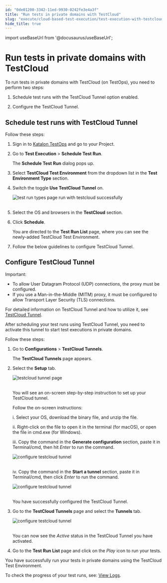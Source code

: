 ```yaml
---
id: "0de01200-3342-11ed-9930-0242fe3e4a3f"
title: "Run tests in private domains with TestCloud"
slug: "execute/cloud-based-test-execution/test-execution-with-testcloud/run-tests-in-private-domains-with-testcloud"
hide_title: true
---
```

import useBaseUrl from '@docusaurus/useBaseUrl';


# <a id="concept-1916" class="anchor_top_offset"/><a id="ariaid-title1" class="anchor_top_offset"/>Run tests in private domains with TestCloud

<div xmlns="http://www.w3.org/1999/xhtml" className="p">To run tests in private domains with TestCloud (on TestOps), you need to perform two steps:<ol className="ol"><li className="li"><p className="p">Schedule test runs with the <span className="ph uicontrol">TestCloud Tunnel</span> option enabled.</p></li><li className="li"><p className="p">Configure the TestCloud Tunnel.</p></li></ol></div>

## <a id="id_3" class="anchor_top_offset"/>Schedule test runs with TestCloud Tunnel

<p xmlns="http://www.w3.org/1999/xhtml" className="p">Follow these steps:</p> 
<ol xmlns="http://www.w3.org/1999/xhtml" className="ol"><li className="li">     <p className="p">Sign in to <a className="xref j-external-link" href="https://testops.katalon.io/login" target="_blank">Katalon         TestOps</a> and go to your Project.</p>   </li><li className="li">     <p className="p">Go to <strong className="ph b">Test Execution</strong> &gt; <strong className="ph b">Schedule Test         Run</strong>.</p>     <p className="p">The <strong className="ph b">Schedule Test Run</strong> dialog pops up.</p>   </li><li className="li">     <p className="p">Select <strong className="ph b">TestCloud Test Environment</strong> from the       dropdown list in the <strong className="ph b">Test Environment Type</strong>       section.</p>   </li><li className="li">     <p className="p">Switch the toggle <strong className="ph b">Use TestCloud Tunnel</strong> on.</p>     <p className="p">       <img className="image" src={useBaseUrl("https://github.com/katalon-studio/docs-images/raw/master/katalon-testcloud/testops-integration/private-domains/beta-switch-testcloud-tunnel-on.png")} width={700} alt="test run types page run with testcloud successfully" /><br /><br />     </p>   </li><li className="li">     <p className="p">Select the OS and browsers in the <strong className="ph b">TestCloud</strong>       section.</p>   </li><li className="li">     <p className="p">Click <strong className="ph b">Schedule</strong>.</p>     <p className="p">You are directed to the <strong className="ph b">Test Run List</strong> page,       where you can see the newly-added TestCloud Test Environment.</p>   </li><li className="li">     <p className="p">Follow the below guidelines to configure TestCloud Tunnel.</p>   </li></ol> 

## <a id="id_4" class="anchor_top_offset"/>Configure TestCloud Tunnel

<div xmlns="http://www.w3.org/1999/xhtml" className="note important note_important"><span className="note__title">Important:</span> 
  <ul className="ul"><li className="li">To allow User Datagram Protocol (UDP) connections, the proxy
      must be configured.</li><li className="li">If you use a Man-in-the-Middle (MITM) proxy, it must be
      configured to allow Transport Layer Security (TLS)
      connections.</li></ul>
  <p className="p">For detailed information on TestCloud Tunnel and how to utilize
    it, see <a className="xref" href="/execute/cloud-based-test-execution/test-execution-with-testcloud/testcloud-tunnel">TestCloud
      Tunnel</a>.</p>
</div>
<p xmlns="http://www.w3.org/1999/xhtml" className="p">After scheduling your test runs using TestCloud Tunnel, you need   to activate this tunnel to start test executions in private   domains.</p> 
<p xmlns="http://www.w3.org/1999/xhtml" className="p">Follow these steps:</p> 
<ol xmlns="http://www.w3.org/1999/xhtml" className="ol"><li className="li">     <p className="p">Go to <strong className="ph b">Configurations</strong> &gt; <strong className="ph b">TestCloud         Tunnels</strong>.</p>     <p className="p">The <strong className="ph b">TestCloud Tunnels</strong> page appears.</p>   </li><li className="li">     <p className="p">Select the <strong className="ph b">Setup</strong> tab.</p>     <p className="p">       <img className="image" src={useBaseUrl("https://github.com/katalon-studio/docs-images/raw/master/katalon-testcloud/testops-integration/private-domains/beta-activate-tescloud-tunnel-in-kt-configuration.png")} width={700} alt="testcloud tunnel page" /><br /><br />     </p>     <p className="p">You will see an on-screen step-by-step instruction to set up       your TestCloud tunnel.</p>     <p className="p">Follow the on-screen instructions:</p>     <p className="p">i. Select your OS, download the binary file, and unzip the       file.</p>     <p className="p">ii. Right-click on the file to open it in the terminal (for       macOS), or open the file in cmd.exe (for Windows).</p>     <p className="p">iii. Copy the command in the <strong className="ph b">Generate         configuration</strong> section, paste it in Terminal/cmd, then hit       <em className="ph i">Enter</em> to run the command.</p>     <p className="p">       <img className="image" src={useBaseUrl("https://github.com/katalon-studio/docs-images/raw/master/katalon-testcloud/testops-integration/private-domains/beta-open-termina-for-configuring-testcloud-tunnel.png")} width={700} alt="configure testcloud tunnel" /><br /><br />     </p>     <p className="p">iv. Copy the command in the <strong className="ph b">Start a tunnel</strong>       section, paste it in Terminal/cmd, then click <em className="ph i">Enter</em> to run       the command.</p>     <p className="p">       <img className="image" src={useBaseUrl("https://github.com/katalon-studio/docs-images/raw/master/katalon-testcloud/testops-integration/private-domains/beta-open-termina-for-starting-testcloud-tunnel.png")} width={700} alt="configure testcloud tunnel" /><br /><br />     </p>     <p className="p">You have successfully configured the TestCloud Tunnel.</p>   </li><li className="li">     <p className="p">Go to the <strong className="ph b">TestCloud Tunnels</strong> page and select the       <strong className="ph b">Tunnels</strong> tab.</p>     <p className="p">       <img className="image" src={useBaseUrl("https://github.com/katalon-studio/docs-images/raw/master/katalon-testcloud/testops-integration/private-domains/beta-testcloud-tunnel-active.png")} width={700} alt="configure testcloud tunnel" /><br /><br />     </p>     <p className="p">You can now see the <em className="ph i">Active</em> status in the TestCloud       Tunnel you have activated.</p>   </li><li className="li">     <p className="p">Go to the <strong className="ph b">Test Run List</strong> page and click on the       <em className="ph i">Play</em> icon to run your tests.</p>   </li></ol> 
<p xmlns="http://www.w3.org/1999/xhtml" className="p">You have successfully run your tests in private domains using   the TestCloud Test Environment.</p> 
<p xmlns="http://www.w3.org/1999/xhtml" className="p">To check the progress of your test runs, see: <a className="xref" href="/analyze/reports/view-test-reports/view-test-reports-in-katalon-testops/view-test-run-results/view-test-results-and-execution-logs-in-katalon-testops/view-test-results-and-execution-logs-in-katalon-testops">View     Logs</a>.</p> 
